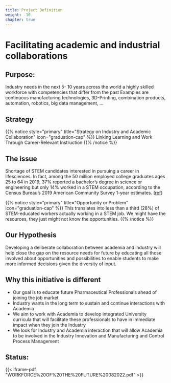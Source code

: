 ```yaml
---
title: Project Definition
weight: -10
chapter: true
---
```


# Facilitating academic and industrial collaborations

## Purpose:

Industry needs in the next 5- 10 years across the world a highly skilled workforce with competencies that differ from the past
Examples are continuous manufacturing technologies, 3D-Printing, combination products, automation, robotics, big data management, …

## Strategy
{{% notice style="primary" title="Strategy on Industry and Academic Collaboration" icon="graduation-cap" %}}
Linking Learning and Work Through Career-Relevant Instruction
{{% /notice %}}


## The issue
Shortage of STEM candidates interested in pursuing a career in lifesciences.  In fact, among the 50 million employed college graduates ages 25 to 64 in 2019, 37% reported a bachelor’s degree in science or engineering but only 14% worked in a STEM occupation, according to the Census Bureau’s 2019 American Community Survey 1-year estimates. ([ref](https://www.census.gov/library/stories/2021/06/does-majoring-in-stem-lead-to-stem-job-after-graduation.html#:~:text=Among%20the%2050%20million%20employed,Community%20Survey%201%2Dyear%20estimates.))

{{% notice style="primary" title="Opportunity or Problem" icon="graduation-cap" %}}
This translates into less than a third (28%) of STEM-educated workers actually working in a STEM job.  We might have the resources, they just might not know the opportunities.
{{% /notice %}}

## Our Hypothesis

Developing a deliberate collaboration between academia and industry will help close the gap on the resource needs for future by educating all those involved about opportunities and possibilities to enable students to make more informed decisions given the diversity of input.

## Why this initiative is different

- Our goal  is to educate future Pharmaceutical Professionals ahead of joining the job market
- Industry wants in the long term to sustain and continue interactions with Academia
- We aim to work with Academia to develop integrated University curricula that will facilitate these professionals to have in immediate impact when they join the Industry
- We look for Industry and Academia interaction that will allow Academia to be involved in the Industry Innovation and Manufacturing and Control Process Management

## Status:

{{< iframe-pdf "WORKFORCE%20OF%20THE%20FUTURE%20082022.pdf" >}}

